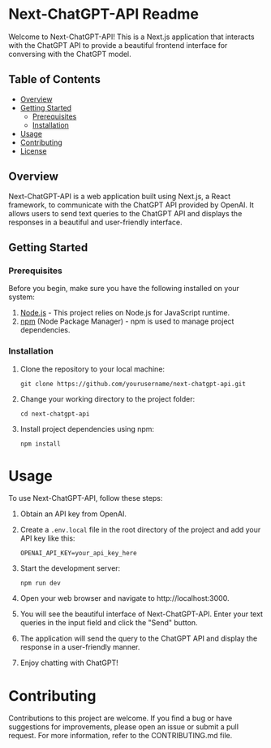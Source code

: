 # Next-ChatGPT-API Readme

Welcome to Next-ChatGPT-API! This is a Next.js application that interacts with the ChatGPT API to provide a beautiful frontend interface for conversing with the ChatGPT model.

## Table of Contents

- [Overview](#overview)
- [Getting Started](#getting-started)
  - [Prerequisites](#prerequisites)
  - [Installation](#installation)
- [Usage](#usage)
- [Contributing](#contributing)
- [License](#license)

## Overview

Next-ChatGPT-API is a web application built using Next.js, a React framework, to communicate with the ChatGPT API provided by OpenAI. It allows users to send text queries to the ChatGPT API and displays the responses in a beautiful and user-friendly interface.

## Getting Started

### Prerequisites

Before you begin, make sure you have the following installed on your system:

1. [Node.js](https://nodejs.org/) - This project relies on Node.js for JavaScript runtime.
2. [npm](https://www.npmjs.com/) (Node Package Manager) - npm is used to manage project dependencies.

### Installation

1. Clone the repository to your local machine:

   ```shell
   git clone https://github.com/yourusername/next-chatgpt-api.git

   ```

2. Change your working directory to the project folder:

   ```shell
   cd next-chatgpt-api

   ```

3. Install project dependencies using npm:

   ```shell
   npm install
   ```

# Usage

To use Next-ChatGPT-API, follow these steps:

1. Obtain an API key from OpenAI.

2. Create a `.env.local` file in the root directory of the project and add your API key like this:

   ```shell
   OPENAI_API_KEY=your_api_key_here

   ```

3. Start the development server:

   ```shell
   npm run dev
   ```

4. Open your web browser and navigate to http://localhost:3000.

5. You will see the beautiful interface of Next-ChatGPT-API. Enter your text queries in the input field and click the "Send" button.

6. The application will send the query to the ChatGPT API and display the response in a user-friendly manner.

7. Enjoy chatting with ChatGPT!

# Contributing

Contributions to this project are welcome. If you find a bug or have suggestions for improvements, please open an issue or submit a pull request. For more information, refer to the CONTRIBUTING.md file.
